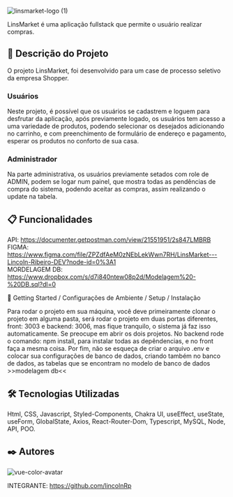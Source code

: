 ![linsmarket-logo (1)](https://user-images.githubusercontent.com/93271677/196770077-4aec5618-1872-4df6-a594-feeb208ea083.png)

LinsMarket é uma aplicação fullstack que permite o usuário realizar compras.

## 🚀 Descrição do Projeto

O projeto LinsMarket, foi desenvolvido para um case de processo seletivo da empresa Shopper.

### Usuários
Neste projeto, é possível que os usuários se cadastrem e loguem para desfrutar da aplicação, após previamente logado, os usuários tem acesso a uma variedade de produtos, podendo selecionar os desejados adicionando no carrinho, e com preenchimento de formulário de endereço e pagamento, esperar os produtos no conforto de sua casa.

### Administrador
Na parte administrativa, os usuários previamente setados com role de ADMIN, podem se logar num painel, que mostra todas as pendências de compra do sistema, podendo aceitar as compras, assim realizando o update na tabela.

## 📋 Funcionalidades

API: https://documenter.getpostman.com/view/21551951/2s847LMBRB </br>
FIGMA: https://www.figma.com/file/ZPZdfAeM0zNEbLekWwn7RH/LinsMarket---Lincoln-Ribeiro-DEV?node-id=0%3A1 </br>
MORDELAGEM DB: https://www.dropbox.com/s/d7i840ntew08p2d/Modelagem%20-%20DB.sql?dl=0

🔧 Getting Started / Configurações de Ambiente / Setup / Instalação
 
Para rodar o projeto em sua máquina, você deve primeiramente clonar o projeto em alguma pasta, será rodar o projeto em duas portas diferentes, front: 3003 e backend: 3006, mas fique tranquilo, o sistema já faz isso automaticamente. Se preocupe em abrir os dois projetos. No backend rode o comando: npm install, para instalar todas as depêndencias, e no front faça a mesma coisa.
Por fim, não se esqueça de criar o arquivo .env e colocar sua configurações de banco de dados, criando também no banco de dados, as tabelas que se encontram no modelo  de banco de dados >>modelagem db<<

## 🛠️ Tecnologias Utilizadas
Html, CSS, Javascript, Styled-Components, Chakra UI, useEffect, useState, useForm, GlobalState, Axios, React-Router-Dom, Typescript, MySQL, Node, API, POO.

## ✒️ Autores

![vue-color-avatar](https://user-images.githubusercontent.com/93271677/195719553-fa3bdb3c-7fb0-41bb-b6f2-9ca6ef6b26de.png)

INTEGRANTE: https://github.com/lincolnRp

